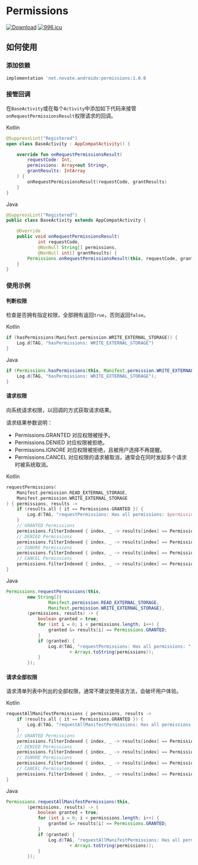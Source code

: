 # Permissions
[![Download](https://api.bintray.com/packages/novate/androidx/permissions/images/download.svg)](https://bintray.com/novate/androidx/permissions/_latestVersion) [![996.icu](https://img.shields.io/badge/link-996.icu-red.svg)](https://996.icu)

## 如何使用

### 添加依赖

```groovy
implementation 'net.novate.androidx:permissions:1.0.0
```

### 接管回调

在`BaseActivity`或在每个`Activity`中添加如下代码来接管`onRequestPermissionsResult`权限请求的回调。

Kotlin

```kotlin
@SuppressLint("Registered")
open class BaseActivity : AppCompatActivity() {

    override fun onRequestPermissionsResult(
        requestCode: Int,
        permissions: Array<out String>,
        grantResults: IntArray
    ) {
        onRequestPermissionsResult(requestCode, grantResults)
    }
}
```

Java

```java
@SuppressLint("Registered")
public class BaseActivity extends AppCompatActivity {

    @Override
    public void onRequestPermissionsResult(
            int requestCode,
            @NonNull String[] permissions,
            @NonNull int[] grantResults) {
        Permissions.onRequestPermissionsResult(this, requestCode, grantResults);
    }
}
```

### 使用示例

#### 判断权限

检查是否拥有指定权限，全部拥有返回`true`，否则返回`false`。

Kotlin

```kotlin
if (hasPermissions(Manifest.permission.WRITE_EXTERNAL_STORAGE)) {
    Log.d(TAG, "hasPermissions: WRITE_EXTERNAL_STORAGE")
}
```

Java

```java
if (Permissions.hasPermissions(this, Manifest.permission.WRITE_EXTERNAL_STORAGE)) {
    Log.d(TAG, "hasPermissions: WRITE_EXTERNAL_STORAGE");
}
```

#### 请求权限

向系统请求权限，以回调的方式获取请求结果。

请求结果参数说明：

- Permissions.GRANTED  对应权限被授予。
- Permissions.DENIED      对应权限被拒绝。
- Permissions.IGNORE      对应权限被拒绝，且被用户选择不再提醒。
- Permissions.CANCEL      对应权限的请求被取消，通常会在同时发起多个请求时被系统取消。

Kotlin

```kotlin
requestPermissions(
    Manifest.permission.READ_EXTERNAL_STORAGE,
    Manifest.permission.WRITE_EXTERNAL_STORAGE
) { permissions, results ->
    if (results.all { it == Permissions.GRANTED }) {
        Log.d(TAG, "requestPermissions: Has all permissions: $permissions")
    }
    // GRANTED Permissions
    permissions.filterIndexed { index, _ -> results[index] == Permissions.GRANTED }
    // DENIED Permissions
    permissions.filterIndexed { index, _ -> results[index] == Permissions.DENIED }
    // IGNORE Permissions
    permissions.filterIndexed { index, _ -> results[index] == Permissions.IGNORE }
    // CANCEL Permissions
    permissions.filterIndexed { index, _ -> results[index] == Permissions.CANCEL }
}
```

Java

```java
Permissions.requestPermissions(this,
        new String[]{
                Manifest.permission.READ_EXTERNAL_STORAGE,
                Manifest.permission.WRITE_EXTERNAL_STORAGE},
        (permissions, results) -> {
            boolean granted = true;
            for (int i = 0; i < permissions.length; i++) {
                granted &= results[i] == Permissions.GRANTED;
            }
            if (granted) {
                Log.d(TAG, "requestPermissions: Has all permissions: "
                        + Arrays.toString(permissions));
            }
        });
```

#### 请求全部权限

请求清单列表中列出的全部权限，通常不建议使用该方法，会破坏用户体验。

Kotlin

```kotlin
requestAllManifestPermissions { permissions, results ->
    if (results.all { it == Permissions.GRANTED }) {
        Log.d(TAG, "requestAllManifestPermissions: Has all permissions: $permissions")
    }
    // GRANTED Permissions
    permissions.filterIndexed { index, _ -> results[index] == Permissions.GRANTED }
    // DENIED Permissions
    permissions.filterIndexed { index, _ -> results[index] == Permissions.DENIED }
    // IGNORE Permissions
    permissions.filterIndexed { index, _ -> results[index] == Permissions.IGNORE }
    // CANCEL Permissions
    permissions.filterIndexed { index, _ -> results[index] == Permissions.CANCEL }
}
```

Java

```java
Permissions.requestAllManifestPermissions(this,
        (permissions, results) -> {
            boolean granted = true;
            for (int i = 0; i < permissions.length; i++) {
                granted &= results[i] == Permissions.GRANTED;
            }
            if (granted) {
                Log.d(TAG, "requestAllManifestPermissions: Has all permissions: "
                        + Arrays.toString(permissions));
            }
        });
```

